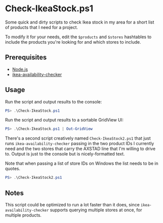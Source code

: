 # Check-IkeaStock.ps1

Some quick and dirty scripts to check Ikea stock in my area for a short list
of products that I need for a project.

To modify it for your needs, edit the `$products` and `$stores` hashtables to include
the products you're looking for and which stores to include.

## Prerequisites

* [Node.js](https://nodejs.org/en/download/)
* [ikea-availability-checker](https://www.npmjs.com/package/ikea-availability-checker)

## Usage

Run the script and output results to the console:

```powershell
PS> .\Check-IkeaStock.ps1
```

Run the script and output results to a sortable GridView UI:

```powershell
PS> .\Check-IkeaStock.ps1 | Out-GridView
```

There's a second script creatively named `Check-IkeaStock2.ps1` that just runs
`ikea-availability-checker` passing in the two product IDs I currently need and the
two stores that carry the AXSTAD line that I'm willing to drive to. Output is just to
the console but is nicely-formatted text.

Note that when passing a list of store IDs on Windows the list needs to be in quotes.

```powershell
PS> .\Check-IkeaStock2.ps1
```

## Notes

This script could be optimized to run a lot faster than it does, since `ikea-availability-checker`
supports querying multiple stores at once, for multiple products.
